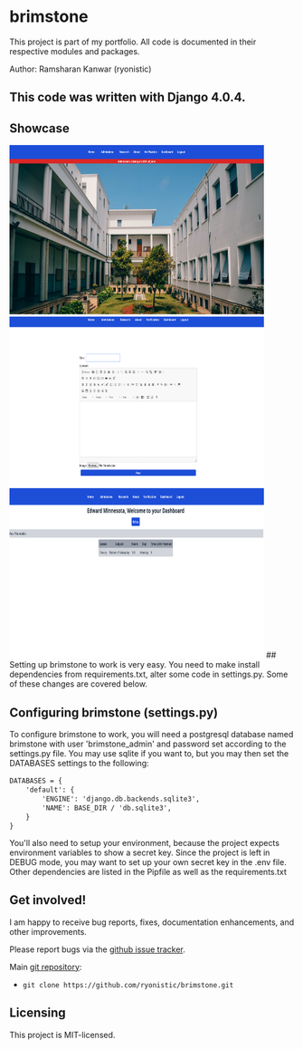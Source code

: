 # brimstone

This project is part of my portfolio. All code is documented in 
their respective modules and packages.

Author: Ramsharan Kanwar (ryonistic)
## **This code was written with Django 4.0.4.**

## Showcase
<img src="https://github.com/ryonistic/brimstone/blob/17058e9c9f28a37853da20975c3401c4a2229c82/showcase/home.png" width="450" height="300" alt="Home Page" />
<img src="https://github.com/ryonistic/brimstone/blob/0889838e4d8134f12965ddd67b7201c3f4a9af07/showcase/postcreate.png" width="450" height="300" alt="Ckeditor" />
<img src="https://github.com/ryonistic/brimstone/blob/0889838e4d8134f12965ddd67b7201c3f4a9af07/showcase/teachers_dashboard.png" width="450" height="300" alt="Dashboard" />
## Setting up brimstone to work is very easy. You need to
make install dependencies from requirements.txt, alter some code 
in settings.py. Some of these changes are covered below.

## Configuring brimstone (settings.py)

To configure brimstone to work, you will need a postgresql database named brimstone with
user 'brimstone_admin' and password set according to the settings.py file. You may use sqlite 
if you want to, but you may then set the DATABASES settings to the following:
```
DATABASES = {
    'default': {
        'ENGINE': 'django.db.backends.sqlite3',
        'NAME': BASE_DIR / 'db.sqlite3',
    }
}
```
You'll also need to setup your environment, because the project expects environment
variables to show a secret key. Since the project is left in DEBUG mode, you may want to set up your own
secret key in the .env file.
Other dependencies are listed in the Pipfile as well as the requirements.txt

## Get involved!

I am happy to receive bug reports, fixes, documentation enhancements,
and other improvements.

Please report bugs via the
[github issue tracker](https://github.com/ryonistic/brimstone/issues).

Main [git repository](https://github.com/ryonistic/brimstone):

* `git clone https://github.com/ryonistic/brimstone.git`

## Licensing

This project is MIT-licensed.
